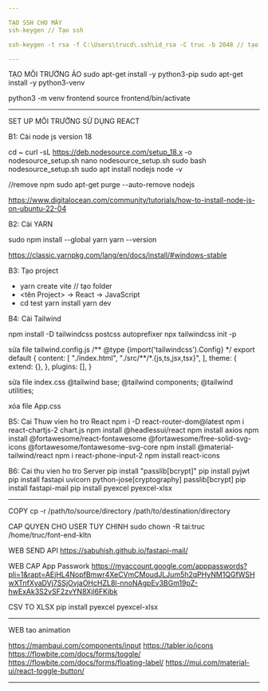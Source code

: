```yaml
---

TẠO SSH CHO MÁY
ssh-keygen // Tạo ssh

ssh-keygen -t rsa -f C:\Users\trucd\.ssh\id_rsa -C truc -b 2048 // tạo ssh dùng gg

---
```


TẠO MÔI TRƯỜNG ẢO
sudo apt-get install -y python3-pip
sudo apt-get install -y python3-venv

python3 -m venv frontend
source frontend/bin/activate

---

SET UP MÔI TRƯỜNG SỬ DỤNG REACT

B1: Cài node js version 18

cd ~
curl -sL https://deb.nodesource.com/setup_18.x -o nodesource_setup.sh
nano nodesource_setup.sh
sudo bash nodesource_setup.sh
sudo apt install nodejs
node -v

//remove npm
sudo apt-get purge --auto-remove nodejs

https://www.digitalocean.com/community/tutorials/how-to-install-node-js-on-ubuntu-22-04

B2: Cài YARN

sudo npm install --global yarn
yarn --version

https://classic.yarnpkg.com/lang/en/docs/install/#windows-stable

B3: Tạo project

- yarn create vite // tạo folder
- <tên Project> -> React -> JavaScript
- cd test
  yarn install
  yarn dev

B4: Cài Tailwind

npm install -D tailwindcss postcss autoprefixer
npx tailwindcss init -p

sửa file tailwind.config.js
/** @type {import('tailwindcss').Config} \*/
export default {
content: [
"./index.html",
"./src/**/\*.{js,ts,jsx,tsx}",
],
theme: {
extend: {},
},
plugins: [],
}

sửa file index.css
@tailwind base;
@tailwind components;
@tailwind utilities;

xóa file App.css

B5: Cai Thuw vien ho tro React
npm i -D react-router-dom@latest
npm i react-chartjs-2 chart.js
npm install @headlessui/react
npm install axios
npm install @fortawesome/react-fontawesome @fortawesome/free-solid-svg-icons @fortawesome/fontawesome-svg-core
npm install @material-tailwind/react
npm i react-phone-input-2
npm install react-icons

B6: Cai thu vien ho tro Server
pip install "passlib[bcrypt]"
pip install pyjwt
pip install fastapi uvicorn python-jose[cryptography] passlib[bcrypt]
pip install fastapi-mail
pip install pyexcel pyexcel-xlsx

---

COPY
cp -r /path/to/source/directory /path/to/destination/directory

CAP QUYEN CHO USER TUY CHINH
sudo chown -R tai:truc /home/truc/font-end-kltn

WEB SEND API
https://sabuhish.github.io/fastapi-mail/

WEB CAP App Passwork
https://myaccount.google.com/apppasswords?pli=1&rapt=AEjHL4NopfBmwr4XeCVmCMoudJLJum5h2qPHyNM1QGfWSHwXTnfXyaDVj7SSjOvjaOHcHZL8l-nnoNAgpEv3BGm19pZ-hwExAk3S2vSF2zvYN8Xjl6FKjbk

CSV TO XLSX
pip install pyexcel pyexcel-xlsx

---

WEB tao animation

https://mambaui.com/components/input
https://tabler.io/icons
https://flowbite.com/docs/forms/toggle/
https://flowbite.com/docs/forms/floating-label/
https://mui.com/material-ui/react-toggle-button/

---


